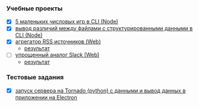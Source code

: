 
### Учебные проекты
  - [x] [5 маленьких числовых игр в CLI (Node)](https://github.com/dpetrouk/frontend-project-lvl1)
  - [x] [вывод различий между файлами с структурированными данными в CLI (Node)](https://github.com/dpetrouk/frontend-project-lvl2)
  - [x] [агрегатор RSS источников (Web)](https://github.com/dpetrouk/frontend-project-lvl3)
      - [результат](https://frontend-project-lvl3-dpetrouk.vercel.app/)
  - [ ] [упрощенный аналог Slack (Web)](https://github.com/dpetrouk/frontend-project-lvl4)
      - [результат](https://frontend-project-lvl-4.herokuapp.com/)

### Тестовые задания
  - [x] [запуск сервера на Tornado (python) с данными и вывод данных в приложении на Electron](https://github.com/dpetrouk/tornado-electron-test)
